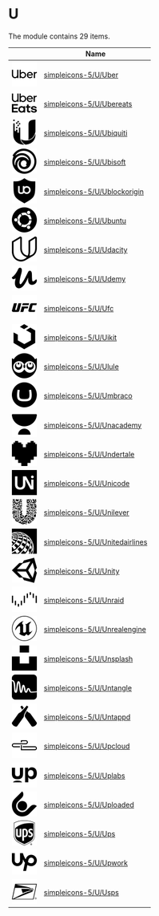 # U

The module contains 29 items.



| |Name|
|:---:|---|
| ![illustration of simpleicons-5/U/Uber](../../simpleicons-5/U/Uber.png) | [simpleicons-5/U/Uber](../../simpleicons-5/U/Uber.md) |
| ![illustration of simpleicons-5/U/Ubereats](../../simpleicons-5/U/Ubereats.png) | [simpleicons-5/U/Ubereats](../../simpleicons-5/U/Ubereats.md) |
| ![illustration of simpleicons-5/U/Ubiquiti](../../simpleicons-5/U/Ubiquiti.png) | [simpleicons-5/U/Ubiquiti](../../simpleicons-5/U/Ubiquiti.md) |
| ![illustration of simpleicons-5/U/Ubisoft](../../simpleicons-5/U/Ubisoft.png) | [simpleicons-5/U/Ubisoft](../../simpleicons-5/U/Ubisoft.md) |
| ![illustration of simpleicons-5/U/Ublockorigin](../../simpleicons-5/U/Ublockorigin.png) | [simpleicons-5/U/Ublockorigin](../../simpleicons-5/U/Ublockorigin.md) |
| ![illustration of simpleicons-5/U/Ubuntu](../../simpleicons-5/U/Ubuntu.png) | [simpleicons-5/U/Ubuntu](../../simpleicons-5/U/Ubuntu.md) |
| ![illustration of simpleicons-5/U/Udacity](../../simpleicons-5/U/Udacity.png) | [simpleicons-5/U/Udacity](../../simpleicons-5/U/Udacity.md) |
| ![illustration of simpleicons-5/U/Udemy](../../simpleicons-5/U/Udemy.png) | [simpleicons-5/U/Udemy](../../simpleicons-5/U/Udemy.md) |
| ![illustration of simpleicons-5/U/Ufc](../../simpleicons-5/U/Ufc.png) | [simpleicons-5/U/Ufc](../../simpleicons-5/U/Ufc.md) |
| ![illustration of simpleicons-5/U/Uikit](../../simpleicons-5/U/Uikit.png) | [simpleicons-5/U/Uikit](../../simpleicons-5/U/Uikit.md) |
| ![illustration of simpleicons-5/U/Ulule](../../simpleicons-5/U/Ulule.png) | [simpleicons-5/U/Ulule](../../simpleicons-5/U/Ulule.md) |
| ![illustration of simpleicons-5/U/Umbraco](../../simpleicons-5/U/Umbraco.png) | [simpleicons-5/U/Umbraco](../../simpleicons-5/U/Umbraco.md) |
| ![illustration of simpleicons-5/U/Unacademy](../../simpleicons-5/U/Unacademy.png) | [simpleicons-5/U/Unacademy](../../simpleicons-5/U/Unacademy.md) |
| ![illustration of simpleicons-5/U/Undertale](../../simpleicons-5/U/Undertale.png) | [simpleicons-5/U/Undertale](../../simpleicons-5/U/Undertale.md) |
| ![illustration of simpleicons-5/U/Unicode](../../simpleicons-5/U/Unicode.png) | [simpleicons-5/U/Unicode](../../simpleicons-5/U/Unicode.md) |
| ![illustration of simpleicons-5/U/Unilever](../../simpleicons-5/U/Unilever.png) | [simpleicons-5/U/Unilever](../../simpleicons-5/U/Unilever.md) |
| ![illustration of simpleicons-5/U/Unitedairlines](../../simpleicons-5/U/Unitedairlines.png) | [simpleicons-5/U/Unitedairlines](../../simpleicons-5/U/Unitedairlines.md) |
| ![illustration of simpleicons-5/U/Unity](../../simpleicons-5/U/Unity.png) | [simpleicons-5/U/Unity](../../simpleicons-5/U/Unity.md) |
| ![illustration of simpleicons-5/U/Unraid](../../simpleicons-5/U/Unraid.png) | [simpleicons-5/U/Unraid](../../simpleicons-5/U/Unraid.md) |
| ![illustration of simpleicons-5/U/Unrealengine](../../simpleicons-5/U/Unrealengine.png) | [simpleicons-5/U/Unrealengine](../../simpleicons-5/U/Unrealengine.md) |
| ![illustration of simpleicons-5/U/Unsplash](../../simpleicons-5/U/Unsplash.png) | [simpleicons-5/U/Unsplash](../../simpleicons-5/U/Unsplash.md) |
| ![illustration of simpleicons-5/U/Untangle](../../simpleicons-5/U/Untangle.png) | [simpleicons-5/U/Untangle](../../simpleicons-5/U/Untangle.md) |
| ![illustration of simpleicons-5/U/Untappd](../../simpleicons-5/U/Untappd.png) | [simpleicons-5/U/Untappd](../../simpleicons-5/U/Untappd.md) |
| ![illustration of simpleicons-5/U/Upcloud](../../simpleicons-5/U/Upcloud.png) | [simpleicons-5/U/Upcloud](../../simpleicons-5/U/Upcloud.md) |
| ![illustration of simpleicons-5/U/Uplabs](../../simpleicons-5/U/Uplabs.png) | [simpleicons-5/U/Uplabs](../../simpleicons-5/U/Uplabs.md) |
| ![illustration of simpleicons-5/U/Uploaded](../../simpleicons-5/U/Uploaded.png) | [simpleicons-5/U/Uploaded](../../simpleicons-5/U/Uploaded.md) |
| ![illustration of simpleicons-5/U/Ups](../../simpleicons-5/U/Ups.png) | [simpleicons-5/U/Ups](../../simpleicons-5/U/Ups.md) |
| ![illustration of simpleicons-5/U/Upwork](../../simpleicons-5/U/Upwork.png) | [simpleicons-5/U/Upwork](../../simpleicons-5/U/Upwork.md) |
| ![illustration of simpleicons-5/U/Usps](../../simpleicons-5/U/Usps.png) | [simpleicons-5/U/Usps](../../simpleicons-5/U/Usps.md) |




